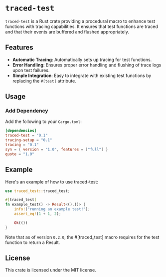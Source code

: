 
# `traced-test`

`traced-test` is a Rust crate providing a procedural macro to enhance test functions with tracing capabilities. It ensures that test functions are traced and that their events are buffered and flushed appropriately.

## Features

- **Automatic Tracing**: Automatically sets up tracing for test functions.
- **Error Handling**: Ensures proper error handling and flushing of trace logs upon test failures.
- **Simple Integration**: Easy to integrate with existing test functions by replacing the `#[test]` attribute.

## Usage

### Add Dependency

Add the following to your `Cargo.toml`:

```toml
[dependencies]
traced-test = "0.1"
tracing-setup = "0.1"
tracing = "0.1"
syn = { version = "1.0", features = ["full"] }
quote = "1.0"
```

## Example

Here's an example of how to use traced-test:

```rust
use traced_test::traced_test;

#[traced_test]
fn example_test() -> Result<(),()> {
    info!("running an example test!");
    assert_eq!(1 + 1, 2);

    Ok(())
}
```

Note that as of version `0.2.0`, the #[traced_test] macro requires for the
test function to return a Result.

## License

This crate is licensed under the MIT license.
